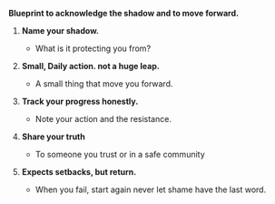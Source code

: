 
 **Blueprint to acknowledge the shadow and to move forward.**



1. **Name your shadow.**

	*  What is it protecting you from?

2.  **Small, Daily action. not a huge leap.**

	* A small thing that move you forward.

3. **Track your progress honestly.**

	* Note your action and the resistance.

4. **Share your truth** 

	* To someone you trust or in a safe community

5. **Expects setbacks, but return.**

	*  When you fail, start again never  let shame have the last word.